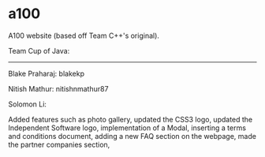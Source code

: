 a100
====

A100 website (based off Team C++'s original).


Team Cup of Java:
_________________
Blake Praharaj: blakekp

Nitish Mathur: nitishnmathur87

Solomon Li:


Added features such as photo gallery, updated the CSS3 logo, updated the Independent Software logo, implementation of a Modal, inserting a terms and conditions document, adding a new FAQ section on the webpage, made the partner companies section, 



